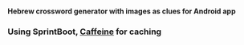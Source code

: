 #### Hebrew crossword generator with images as clues for Android app

### Using SprintBoot, [Caffeine](https://github.com/ben-manes/caffeine) for caching
